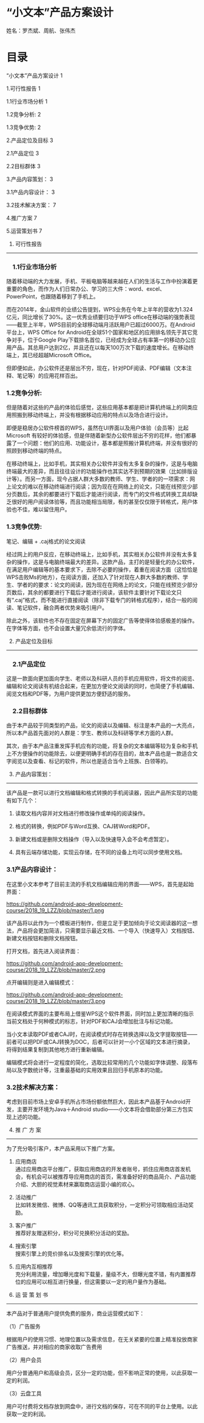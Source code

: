 “小文本”产品方案设计
====================

姓名：罗杰斌、周航、张伟杰

目录
====

“小文本”产品方案设计 1

1.可行性报告 1

1.1行业市场分析 1

1.2竞争分析: 2

1.3竞争优势: 2

2.产品定位及目标 3

2.1产品定位 3

2.2目标群体 3

3.产品内容策划： 3

3.1产品内容设计： 3

3.2技术解决方案： 7

4.推广方案 7

5.运营策划书 7

1. 可行性报告 
--------------

### 　1.1行业市场分析

随着移动端的大力发展，手机、平板电脑等越来越在人们的生活与工作中扮演着更重要的角色，而作为人们日常办公、学习的三大件：word、excel、PowerPoint，也跟随着移到了手机上。

而在2014年，金山软件的业绩公告提到，WPS业务在今年上半年的营收为1.324亿元，同比增长了30%。这一优秀业绩要归功于WPS
office在移动端的强势表现——截至上半年，WPS目前的全球移动端月活跃用户已超过6000万。在Android平台上，WPS
Office for
Android在全球51个国家和地区的应用排名领先于其它竞争对手，位于Google
Play下载排名首位，已经成为全球占有率第一的移动办公应用产品。其总用户达到2亿，并且还在以每天100万次下载的速度增长。在移动终端上，其已经超越Microsoft
Office。

但即便如此，办公软件还是层出不穷，现在，针对PDF阅读、PDF编辑（文本注释、笔记等）的应用花样百出。

###  1.2竞争分析:

但是随着对这些的产品的体验后感觉，这些应用基本都是把计算机终端上的同类应用照搬到移动终端上，并没有根据移动应用的特点以及场合进行设计。

即便是稳居办公软件榜首的WPS，虽然在UI界面以及用户体验（会员等）比起Microsoft
有较好的体验感，但是伴随着新型办公软件层出不穷的花样，他们都暴露了一个问题：他们的应用、功能设计，基本都是照搬计算机终端，并没有很好的照顾到移动终端的特点。

在移动终端上，比如手机，其实相关办公软件并没有太多复杂的操作，这是与电脑终端最大的差异，而且往往设计的功能操作也其实达不到预期的效果（比如排版设计等）。而另一方面，现今占据人群大多数的教师、学生、学者的的一项需求：网上论文的难以在移动终端进行阅读；因为现在在网络上的论文，只能在线预览少部分页数后，其余的都要进行下载后才能进行阅读，而专门的文件格式转换工具却缺乏很好的用户阅读体验等，而且功能相当局限，有的甚至仅仅限于转格式，用户体验也不佳，难以留住用户。

###  1.3竞争优势:

笔记、编辑 + .caj格式的论文阅读

经过网上的用户反应，在移动终端上，比如手机，其实相关办公软件并没有太多复杂的操作，这是与电脑终端最大的差异。这款产品，主打的是轻量化的办公软件，在满足用户编辑等的基本要求下，去除不必要的操作，着重在阅读方面（这恰恰是WPS击败Ms的地方），在阅读方面，还加入了针对现在人群大多数的教师、学生、学者的的要求：论文的阅读，因为现在在网络上的论文，只能在线预览少部分页数后，其余的都要进行下载后才能进行阅读，该软件主要针对下载论文只有“.caj”格式，而不能进行直接阅读（除非下载专门的转格式程序），结合一般的阅读、笔记软件，融合两者优势来吸引用户。

除此之外，该软件也不存在固定在屏幕下方的固定广告等使得体验感极差的操作。在字体等方面，也不会设置大量冗余低流行的字体。

2. 产品定位及目标
-----------------

### 　2.1产品定位

这是一款面向更加面向学生、老师以及科研人员的手机应用软件，将文件的阅览、编辑和论文阅读有机结合起来，在更加方便论文阅读的同时，也简便了手机编辑、阅览文档和PDF等，为用户提供更加方便舒适的服务。

### 　2.2目标群体 

由于本产品较于同类型的产品，论文的阅读以及编辑、标注是本产品的一大亮点，所以本产品首先面对的人群是：学生、教师以及科研等学术方面的人群。

其次，由于本产品注重发挥手机应有的功能，将复杂的文本编辑等较为复杂和手机上不方便操作的功能除去，以便更明确手机的存在目的，故本产品也是一款适合文字阅览以及查看、标记的软件，所以也是适合当今上班族、白领等的。

3. 产品内容策划：
-----------------

该产品是一款可以进行文档编辑和格式转换的手机阅读器，因此产品所实现的功能有如下几个：

1)  读取文档内容并对文档进行修改操作或单纯的阅读操作。

2)  格式的转换，例如PDF与Word互换、CAJ转Word和PDF。

3)  新建文档或是删除文档操作（导入以及快速导入会不会考虑暂定）。

4)  具有云端存储功能，实现云存储，在不同的设备上均可以同步使用文档。

### 3.1产品内容设计：

在这里小文本参考了目前主流的手机文档编辑应用的界面——WPS，首先是起始界面：

https://github.com/android-app-development-course/2018_19_LZZ/blob/master/1.png

该产品将以此作为一个模板进行制作，但是立足于更加倾向于论文阅读器的这一想法，产品将会更加简洁，只需要显示最近文档、一个导入（快速导入）文档按钮、新建文档按钮和删除文档按钮。

打开文档，首先进入阅读界面：

https://github.com/android-app-development-course/2018_19_LZZ/blob/master/2.png

点开编辑则是进入编辑模式：

https://github.com/android-app-development-course/2018_19_LZZ/blob/master/3.png

在阅读模式界面的主要布局上借鉴WPS这个软件界面，同时加上更加清晰的指示当前文档处于何种模式的标志，针对PDF和CAJ会增加批注与标记功能。

当小文本读取PDF或者CAJ时，在阅读模式时存在转换选择以及文字提取按钮——前者可以把PDF或CAJ转换为DOC，后者可以针对一小个区域的文本进行摘录，将得到结果复制到其他地方进行重新编辑。

编辑模式将会进行一定程度的简化，选取比较常用的几个功能如字体调整、段落布局以及字数统计等，注重最基础的实用效果且回归手机原本的功能。

### 3.2技术解决方案：

考虑到目前市场上安卓手机所占市场份额依然巨大，因此本产品基于Android开发，主要开发环境为Java＋Android
studio——小文本将会借助部分第三方包实现上述的功能。

4. 推 广 方 案 
---------------

为了充分吸引客户，本产品采用以下推广方案。

1.  应用商店\
    通过应用商店平台推广，获取应用商店的开发者账号，抓住应用商店首发机会，有机会可以被推荐导应用商店的首页，需准备好好的商品简介、产品功能介绍、大胆的视觉素材来赢取商店运营小编的欢心。

2.  活动推广\
    比如转发微信、微博、QQ等通讯工具获取积分，一定积分可领取相应活动奖励。

3.  客户推广\
    推荐好友赠送积分，积分可兑换积分活动的奖励。

4.  搜索引擎\
    搜索引擎上的竞价排名以及搜索引擎的优化等。

5.  应用内互相推荐\
    充分利用流量，增加曝光度和下载量，量级不大，但曝光度不错，有内置推荐位的应用可以相互进行换量，但这需要以一定的用户量作为基础。

5. 运 营 策 划 书
-----------------

本产品对于普通用户提供免费的服务，商业运营模式如下：

（1）广告服务

根据用户的使用习惯、地理位置以及需求信息，在无关紧要的位置上精准投放商家广告推送，并对相应的商家收取广告费用

（2）用户会员

用户分普通用户和高级会员，区分一定的功能，但不影响正常的使用，以此获取一定的利润。

（3）云盘工具

用户可付费将文档存放到网盘中，进行文档的保存，可在不同的平台上使用。以此获取一定的利润。
